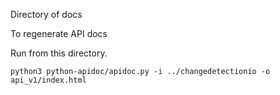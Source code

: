 Directory of docs

To regenerate API docs

Run from this directory.

`python3 python-apidoc/apidoc.py -i ../changedetectionio -o api_v1/index.html`


